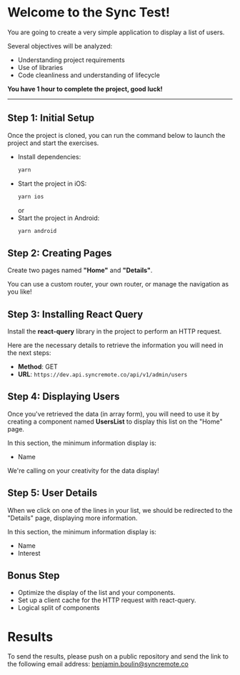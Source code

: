 # Welcome to the Sync Test!

You are going to create a very simple application to display a list of users.

Several objectives will be analyzed:

- Understanding project requirements
- Use of libraries
- Code cleanliness and understanding of lifecycle

**You have 1 hour to complete the project, good luck!**

---

## Step 1: Initial Setup

Once the project is cloned, you can run the command below to launch the project and start the exercises.

- Install dependencies:
  ```bash
  yarn
  ```
- Start the project in iOS:
  ```bash
  yarn ios
  ```
  or
- Start the project in Android:
  ```bash
  yarn android
  ```

## Step 2: Creating Pages

Create two pages named **"Home"** and **"Details"**.

You can use a custom router, your own router, or manage the navigation as you like!

## Step 3: Installing React Query

Install the **react-query** library in the project to perform an HTTP request.

Here are the necessary details to retrieve the information you will need in the next steps:

- **Method**: GET
- **URL**: `https://dev.api.syncremote.co/api/v1/admin/users`

## Step 4: Displaying Users

Once you've retrieved the data (in array form), you will need to use it by creating a component named **UsersList** to display this list on the "Home" page.

In this section, the minimum information display is:

- Name

We're calling on your creativity for the data display!

## Step 5: User Details

When we click on one of the lines in your list, we should be redirected to the "Details" page, displaying more information.

In this section, the minimum information display is:

- Name
- Interest

## Bonus Step

- Optimize the display of the list and your components.
- Set up a client cache for the HTTP request with react-query.
- Logical split of components

# Results

To send the results, please push on a public repository and send the link to the following email address: benjamin.boulin@syncremote.co
